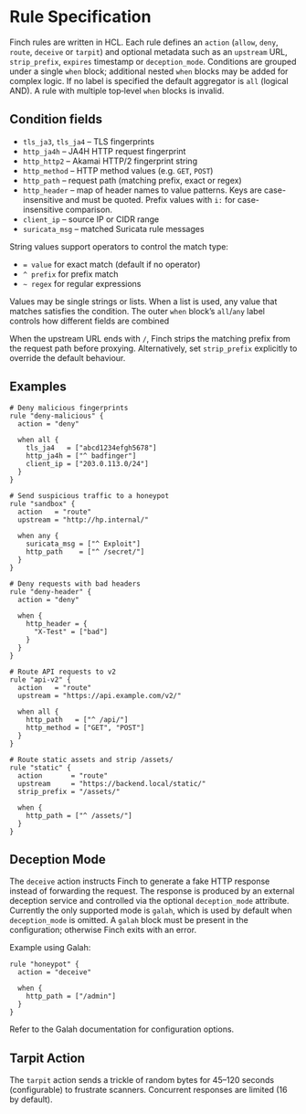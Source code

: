 # Rule Specification

Finch rules are written in HCL. Each rule defines an `action` (`allow`, `deny`, `route`, `deceive` or `tarpit`) and optional metadata such as an `upstream` URL, `strip_prefix`, `expires` timestamp or `deception_mode`. Conditions are grouped under a single `when` block; additional nested `when` blocks may be added for complex logic. If no label is specified the default aggregator is `all` (logical AND). A rule with multiple top‑level `when` blocks is invalid.

## Condition fields

- `tls_ja3`, `tls_ja4` – TLS fingerprints
- `http_ja4h` – JA4H HTTP request fingerprint
- `http_http2` – Akamai HTTP/2 fingerprint string
- `http_method` – HTTP method values (e.g. `GET`, `POST`)
- `http_path` – request path (matching prefix, exact or regex)
- `http_header` – map of header names to value patterns. Keys are case-insensitive and must be quoted. Prefix values with `i:` for case-insensitive comparison.
- `client_ip` – source IP or CIDR range
- `suricata_msg` – matched Suricata rule messages

String values support operators to control the match type:

  - `= value` for exact match (default if no operator)
  - `^ prefix` for prefix match
  - `~ regex` for regular expressions

Values may be single strings or lists. When a list is used, any value that matches satisfies the condition. The outer `when` block’s `all`/`any` label controls how different fields are combined

When the upstream URL ends with `/`, Finch strips the matching prefix from the request path before proxying. Alternatively, set `strip_prefix` explicitly to override the default behaviour.

## Examples

```hcl
# Deny malicious fingerprints
rule "deny-malicious" {
  action = "deny"

  when all {
    tls_ja4   = ["abcd1234efgh5678"]
    http_ja4h = ["^ badfinger"]
    client_ip = ["203.0.113.0/24"]
  }
}

# Send suspicious traffic to a honeypot
rule "sandbox" {
  action   = "route"
  upstream = "http://hp.internal/"

  when any {
    suricata_msg = ["^ Exploit"]
    http_path    = ["^ /secret/"]
  }
}

# Deny requests with bad headers
rule "deny-header" {
  action = "deny"

  when {
    http_header = {
      "X-Test" = ["bad"]
    }
  }
}

# Route API requests to v2
rule "api-v2" {
  action   = "route"
  upstream = "https://api.example.com/v2/"

  when all {
    http_path   = ["^ /api/"]
    http_method = ["GET", "POST"]
  }
}

# Route static assets and strip /assets/
rule "static" {
  action       = "route"
  upstream     = "https://backend.local/static/"
  strip_prefix = "/assets/"

  when {
    http_path = ["^ /assets/"]
  }
}
```

## Deception Mode

The `deceive` action instructs Finch to generate a fake HTTP response instead of forwarding the request. The response is produced by an external deception service and controlled via the optional `deception_mode` attribute. Currently the only supported mode is `galah`, which is used by default when `deception_mode` is omitted. A `galah` block must be present in the configuration; otherwise Finch exits with an error.

Example using Galah:

```hcl
rule "honeypot" {
  action = "deceive"

  when {
    http_path = ["/admin"]
  }
}
```

Refer to the Galah documentation for configuration options.

## Tarpit Action

The `tarpit` action sends a trickle of random bytes for 45–120 seconds (configurable) to frustrate scanners. Concurrent responses are limited (16 by default).